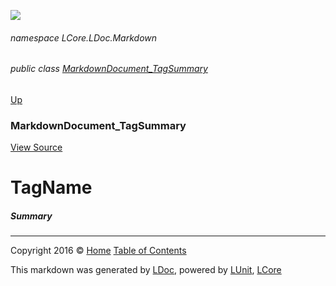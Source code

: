 ![](Content/LDoc-banner-small.png "")

###### namespace LCore.LDoc.Markdown

###### public class [MarkdownDocument_TagSummary](docs/MarkdownDocument_TagSummary.md)
[Up](docs/MarkdownDocument_TagSummary.md)

### MarkdownDocument_TagSummary
[View Source](Markdown/Generators/MarkdownDocument_TagSummary.cs)

# TagName

##### Summary




---

Copyright 2016 &copy; [Home](../README.md) [Table of Contents](../TableOfContents.md)

This markdown was generated by [LDoc](https://github.com/CodeSingularity/LDoc), powered by [LUnit](https://github.com/CodeSingularity/LUnit), [LCore](https://github.com/CodeSingularity/LCore)
